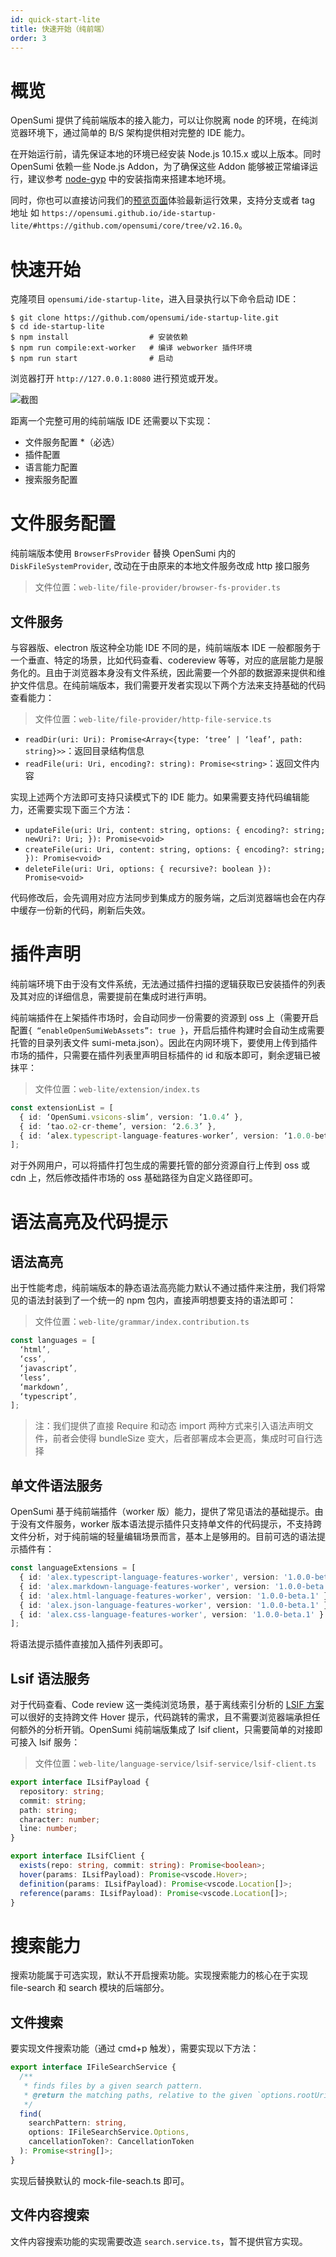 ```yaml
---
id: quick-start-lite
title: 快速开始（纯前端）
order: 3
---
```


# 概览

OpenSumi 提供了纯前端版本的接入能力，可以让你脱离 node 的环境，在纯浏览器环境下，通过简单的 B/S 架构提供相对完整的 IDE 能力。

在开始运行前，请先保证本地的环境已经安装 Node.js 10.15.x 或以上版本。同时 OpenSumi 依赖一些 Node.js Addon，为了确保这些 Addon 能够被正常编译运行，建议参考 [node-gyp](https://github.com/nodejs/node-gyp#installation) 中的安装指南来搭建本地环境。

同时，你也可以直接访问我们的[预览页面](https://opensumi.github.io/ide-startup-lite/)体验最新运行效果，支持分支或者 tag 地址 如 `https://opensumi.github.io/ide-startup-lite/#https://github.com/opensumi/core/tree/v2.16.0`。

# 快速开始

克隆项目 `opensumi/ide-startup-lite`，进入目录执行以下命令启动 IDE：

```shell
$ git clone https://github.com/opensumi/ide-startup-lite.git
$ cd ide-startup-lite
$ npm install                  # 安装依赖
$ npm run compile:ext-worker   # 编译 webworker 插件环境
$ npm run start                # 启动
```

浏览器打开 `http://127.0.0.1:8080` 进行预览或开发。

![截图](https://gw.alipayobjects.com/mdn/rms_3b03a3/afts/img/A*ZXeHTJFmx3AAAAAAAAAAAAAAARQnAQ)

距离一个完整可用的纯前端版 IDE 还需要以下实现：

- 文件服务配置 \*（必选）
- 插件配置
- 语言能力配置
- 搜索服务配置

# 文件服务配置

纯前端版本使用 `BrowserFsProvider` 替换 OpenSumi 内的 `DiskFileSystemProvider`, 改动在于由原来的本地文件服务改成 http 接口服务

> 文件位置：`web-lite/file-provider/browser-fs-provider.ts`

## 文件服务

与容器版、electron 版这种全功能 IDE 不同的是，纯前端版本 IDE 一般都服务于一个垂直、特定的场景，比如代码查看、codereview 等等，对应的底层能力是服务化的。且由于浏览器本身没有文件系统，因此需要一个外部的数据源来提供和维护文件信息。在纯前端版本，我们需要开发者实现以下两个方法来支持基础的代码查看能力：

> 文件位置：`web-lite/file-provider/http-file-service.ts`

- `readDir(uri: Uri): Promise<Array<{type: ‘tree’ | ‘leaf’, path: string}>>`：返回目录结构信息
- `readFile(uri: Uri, encoding?: string): Promise<string>`：返回文件内容

实现上述两个方法即可支持只读模式下的 IDE 能力。如果需要支持代码编辑能力，还需要实现下面三个方法：

- `updateFile(uri: Uri, content: string, options: { encoding?: string; newUri?: Uri; }): Promise<void>`
- `createFile(uri: Uri, content: string, options: { encoding?: string; }): Promise<void>`
- `deleteFile(uri: Uri, options: { recursive?: boolean }): Promise<void>`

代码修改后，会先调用对应方法同步到集成方的服务端，之后浏览器端也会在内存中缓存一份新的代码，刷新后失效。

# 插件声明

纯前端环境下由于没有文件系统，无法通过插件扫描的逻辑获取已安装插件的列表及其对应的详细信息，需要提前在集成时进行声明。

纯前端插件在上架插件市场时，会自动同步一份需要的资源到 oss 上（需要开启配置`{ “enableOpenSumiWebAssets”: true }`，开启后插件构建时会自动生成需要托管的目录列表文件 sumi-meta.json）。因此在内网环境下，要使用上传到插件市场的插件，只需要在插件列表里声明目标插件的 id 和版本即可，剩余逻辑已被抹平：

> 文件位置：`web-lite/extension/index.ts`

```typescript
const extensionList = [
  { id: ‘OpenSumi.vsicons-slim’, version: ‘1.0.4’ },
  { id: ‘tao.o2-cr-theme’, version: ‘2.6.3’ },
  { id: ‘alex.typescript-language-features-worker’, version: ‘1.0.0-beta.2’ }
];
```

对于外网用户，可以将插件打包生成的需要托管的部分资源自行上传到 oss 或 cdn 上，然后修改插件市场的 oss 基础路径为自定义路径即可。

# 语法高亮及代码提示

## 语法高亮

出于性能考虑，纯前端版本的静态语法高亮能力默认不通过插件来注册，我们将常见的语法封装到了一个统一的 npm 包内，直接声明想要支持的语法即可：

> 文件位置：`web-lite/grammar/index.contribution.ts`

```typescript
const languages = [
  ‘html’,
  ‘css’,
  ‘javascript’,
  ‘less’,
  ‘markdown’,
  ‘typescript’,
];
```

> 注：我们提供了直接 Require 和动态 import 两种方式来引入语法声明文件，前者会使得 bundleSize 变大，后者部署成本会更高，集成时可自行选择

## 单文件语法服务

OpenSumi 基于纯前端插件（worker 版）能力，提供了常见语法的基础提示。由于没有文件服务，worker 版本语法提示插件只支持单文件的代码提示，不支持跨文件分析，对于纯前端的轻量编辑场景而言，基本上是够用的。目前可选的语法提示插件有：

```typescript
const languageExtensions = [
  { id: 'alex.typescript-language-features-worker', version: '1.0.0-beta.2' },
  { id: 'alex.markdown-language-features-worker', version: '1.0.0-beta.2' },
  { id: 'alex.html-language-features-worker', version: '1.0.0-beta.1' },
  { id: 'alex.json-language-features-worker', version: '1.0.0-beta.1' },
  { id: 'alex.css-language-features-worker', version: '1.0.0-beta.1' }
];
```

将语法提示插件直接加入插件列表即可。

## Lsif 语法服务

对于代码查看、Code review 这一类纯浏览场景，基于离线索引分析的 [LSIF 方案](https://microsoft.github.io/language-server-protocol/specifications/lsif/0.6.0/specification/) 可以很好的支持跨文件 Hover 提示，代码跳转的需求，且不需要浏览器端承担任何额外的分析开销。OpenSumi 纯前端版集成了 lsif client，只需要简单的对接即可接入 lsif 服务：

> 文件位置：`web-lite/language-service/lsif-service/lsif-client.ts`

```typescript
export interface ILsifPayload {
  repository: string;
  commit: string;
  path: string;
  character: number;
  line: number;
}

export interface ILsifClient {
  exists(repo: string, commit: string): Promise<boolean>;
  hover(params: ILsifPayload): Promise<vscode.Hover>;
  definition(params: ILsifPayload): Promise<vscode.Location[]>;
  reference(params: ILsifPayload): Promise<vscode.Location[]>;
}
```

# 搜索能力

搜索功能属于可选实现，默认不开启搜索功能。实现搜索能力的核心在于实现 file-search 和 search 模块的后端部分。

## 文件搜索

要实现文件搜索功能（通过 cmd+p 触发），需要实现以下方法：

```typescript
export interface IFileSearchService {
  /**
   * finds files by a given search pattern.
   * @return the matching paths, relative to the given `options.rootUri`.
   */
  find(
    searchPattern: string,
    options: IFileSearchService.Options,
    cancellationToken?: CancellationToken
  ): Promise<string[]>;
}
```

实现后替换默认的 mock-file-seach.ts 即可。

## 文件内容搜索

文件内容搜索功能的实现需要改造 `search.service.ts`，暂不提供官方实现。
